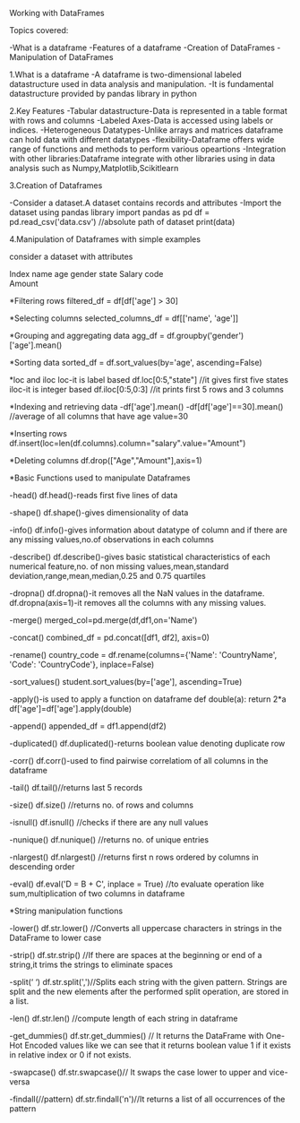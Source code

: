 Working with DataFrames



Topics covered:

-What is a dataframe 
-Features of a dataframe
-Creation of DataFrames
-Manipulation of DataFrames



1.What is a dataframe
-A dataframe is two-dimensional labeled datastructure used in data analysis and manipulation.
-It is fundamental datastructure provided by pandas library in python 



2.Key Features 
-Tabular datastructure-Data is represented in a table format with rows and columns
-Labeled Axes-Data is accessed using labels or indices.
-Heterogeneous Datatypes-Unlike arrays and matrices dataframe can hold data with different datatypes
-flexibility-Dataframe offers wide range of functions and methods to perform various opeartions
-Integration with other libraries:Dataframe integrate with other libraries using in data analysis such as Numpy,Matplotlib,Scikitlearn



3.Creation of Dataframes

-Consider a dataset.A dataset contains records and attributes
-Import the dataset using pandas library
		import pandas as pd
		df = pd.read_csv('data.csv')  //absolute path of dataset
		print(data)



4.Manipulation of Dataframes with simple examples

consider a dataset with attributes

Index
name
age 
gender 
state
Salary 
code  
Amount


*Filtering rows
    filtered_df = df[df['age'] > 30]


*Selecting columns
    selected_columns_df = df[['name', 'age']]


*Grouping and aggregating data
    agg_df = df.groupby('gender')['age'].mean()


*Sorting data
    sorted_df = df.sort_values(by='age', ascending=False)


*loc and iloc
  loc-it is label based
    df.loc[0:5,"state"] //it gives first five states 
  iloc-it is integer based
    df.iloc[0:5,0:3]    //it prints first 5 rows and 3 columns 


*Indexing and retrieving data 
   -df['age'].mean()
   -df[df['age']==30].mean() //average of all columns that have age value=30


*Inserting rows
   df.insert(loc=len(df.columns).column="salary".value="Amount")


*Deleting columns
   df.drop(["Age","Amount"],axis=1) 



*Basic Functions used to manipulate Dataframes

-head()
   df.head()-reads first five lines of data

-shape()
   df.shape()-gives dimensionality of data

-info()
   df.info()-gives information about datatype of column and if there are any missing values,no.of observations in each columns

-describe()
   df.describe()-gives basic statistical characteristics of each numerical feature,no. of non missing values,mean,standard deviation,range,mean,median,0.25 and 0.75 quartiles 

-dropna()
   df.dropna()-it removes all the NaN values in the dataframe.
   df.dropna(axis=1)-it removes all the columns with any missing values.

-merge()
   merged_col=pd.merge(df,df1,on='Name')

-concat()
   combined_df = pd.concat([df1, df2], axis=0)

-rename()
   country_code = df.rename(columns={'Name': 'CountryName',
                                  'Code': 'CountryCode'},
                         inplace=False)

-sort_values()
	student.sort_values(by=['age'], ascending=True)

-apply()-is used to apply a function on dataframe 
    def double(a):
    	return 2*a  
    df['age']=df['age'].apply(double)

-append()
    appended_df = df1.append(df2)

-duplicated()
    df.duplicated()-returns boolean value denoting duplicate row

-corr()
    df.corr()-used to find pairwise correlatiom of all columns in the dataframe

-tail()
    df.tail()//returns last 5 records

-size()
    df.size() //returns no. of rows and columns 

-isnull()
     df.isnull() //checks if there are any null values

-nunique()
	df.nunique() //returns no. of unique entries

-nlargest()
	df.nlargest() //returns first n rows ordered by columns in descending order  

-eval()
    df.eval('D = B + C', inplace = True)  //to evaluate operation like sum,multiplication of two columns in dataframe 


*String manipulation functions

-lower()
    df.str.lower() //Converts all uppercase characters in strings in the DataFrame to lower case 

-strip()
    df.str.strip() //If there are spaces at the beginning or end of a string,it trims the strings to eliminate spaces

-split(‘ ‘)
	df.str.split(',')//Splits each string with the given pattern. Strings are split and the new elements after the performed split operation, are stored in a list.

-len()
    df.str.len() //compute length of each string in dataframe  

-get_dummies()
    df.str.get_dummies() // It returns the DataFrame with One-Hot Encoded values like we can see that it returns boolean value 1 if it exists in relative index or 0 if not exists.

-swapcase()
    df.str.swapcase()// It swaps the case lower to upper and vice-versa

-findall(//pattern)
    df.str.findall('n')//It returns a list of all occurrences of the pattern
